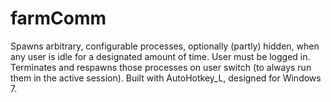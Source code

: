 farmComm
========

Spawns arbitrary, configurable processes, optionally (partly) hidden, when any user is idle for a designated amount of time. User must be logged in. Terminates and respawns those processes on user switch (to always run them in the active session). Built with AutoHotkey_L, designed for Windows 7.
